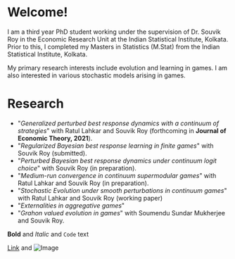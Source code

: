 # Welcome!
I am a third year PhD student working under the supervision of Dr. Souvik Roy in the Economic Research Unit at the Indian Statistical Institute, Kolkata. Prior to this, I completed my Masters in Statistics (M.Stat) from the Indian Statistical Institute, Kolkata.

My primary research interests include evolution and learning in games. I am also interested in various stochastic models arising in games.
# Research
- "_Generalized perturbed best response dynamics with a continuum of strategies_" with Ratul Lahkar and Souvik Roy (forthcoming in **Journal of Economic Theory, 2021**).
- "_Regularized Bayesian best response learning in finite games_" with Souvik Roy (submitted).
- "_Perturbed Bayesian best response dynamics under continuum logit choice_" with Souvik Roy (in preparation).
- "_Medium-run convergence in continuum supermodular games_" with Ratul Lahkar and Souvik Roy (in preparation).
- "_Stochastic Evolution under smooth perturbations in continuum games_" with Ratul Lahkar and Souvik Roy (working paper)
- "_Externalities in aggregative games_"
- "_Grahon valued evolution in games_" with Soumendu Sundar Mukherjee and Souvik Roy.


**Bold** and _Italic_ and `Code` text

[Link](url) and ![Image](src)
```
